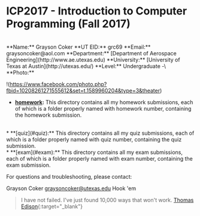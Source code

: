 # ICP2017 - Introduction to Computer Programming (Fall 2017)
<br>
**Name:** Grayson Coker
**UT EID:** grc69
**Email:** graysoncoker@aol.com
**Department:** [Department of Aerospace Engineering](http://www.ae.utexas.edu)
**University:** [University of Texas at Austin](http://utexas.edu/)
**Level:** Undergraduate -\<Sophomore(2nd year)
**ICP Class Position:** Student
**Course Webpage:** <http://www.shahmoradi.org/ICP2017F/>
**Photo:**

!(https://www.facebook.com/photo.php?fbid=10208261271555612&set=t.1589960204&type=3&theater)

* **[homework](#homework):** 
This directory contains all my homework submissions, each of which is a folder properly named with homework number, containing the homework submission.
<br>
* **[quiz](#quiz):** 
This directory contains all my quiz submissions, each of which is a folder properly named with quiz number, containing the quiz submission.
<br>
* **[exam](#exam):** 
This directory contains all my exam submissions, each of which is a folder properly named with exam number, containing the exam submission.
<br>

For questions and troubleshooting, please contact:

Grayson Coker
graysoncoker@utexas.edu
Hook 'em

>I have not failed. I've just found 10,000 ways that won't work.
>[Thomas Edison](https://en.wikipedia.org/wiki/Thomas_Edison){:target="_blank"}
